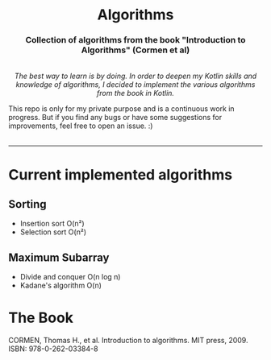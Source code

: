 <h1 align="center">Algorithms</h1>
<h3 align="center">Collection of algorithms from the book "Introduction to Algorithms" (Cormen et al)</h3>
<p align="center">
    <br>
    <i>The best way to learn is by doing. In order to deepen my Kotlin skills and knowledge of algorithms, I decided to implement the various algorithms from the book in Kotlin.</i>
</p>
<p>
This repo is only for my private purpose and is a continuous work in progress. But if you find any bugs or have some suggestions for improvements, feel free to open an issue. :)
    <br>
    <br>
</p>

<hr>

# Current implemented algorithms

## Sorting
* Insertion sort O(n²)
* Selection sort O(n²)

## Maximum Subarray
* Divide and conquer O(n log n)
* Kadane's algorithm O(n)

# The Book
CORMEN, Thomas H., et al. Introduction to algorithms. MIT press, 2009.  
ISBN: 978-0-262-03384-8

